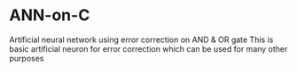 # ANN-on-C
Artificial neural network using error correction on AND &amp; OR gate
This is basic artificial neuron for error correction which can be used for many other purposes

